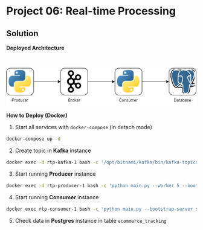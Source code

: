 # Project 06: Real-time Processing

## Solution

**Deployed Architecture**

<br>

![Deployed Architecture](./docs/solution.png)

**How to Deploy (Docker)**

1. Start all services with `docker-compose` (in detach mode)
```sh
docker-compose up -d
```

2. Create topic in **Kafka** instance
```sh
docker exec -d rtp-kafka-1 bash -c '/opt/bitnami/kafka/bin/kafka-topics.sh --create --topic $KAFKA_TOPIC --bootstrap-server localhost:9092'
```

3. Start running **Producer** instance
```sh
docker exec -d rtp-producer-1 bash -c 'python main.py --worker 5 --bootstrap-server $KAFKA_HOST --topic $KAFKA_TOPIC'
```

4. Start running **Consumer** instance
```sh
docker exec rtp-consumer-1 bash -c 'python main.py --bootstrap-server $KAFKA_HOST --topic $KAFKA_TOPIC --tablename ecommerce_tracker'
```

5. Check data in **Postgres** instance in table `ecommerce_tracking`